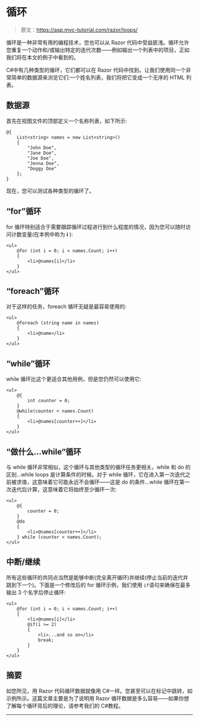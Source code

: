 # 循环

> 原文：<https://asp.mvc-tutorial.com/razor/loops/>

循环是一种非常有用的编程技术，您也可以从 Razor 代码中受益匪浅。循环允许您重复一个动作和/或输出特定的迭代次数——例如输出一个列表中的项目，正如我们将在本文的例子中看到的。

C#中有几种类型的循环，它们都可以在 Razor 代码中找到。让我们使用同一个非常简单的数据源来浏览它们:一个姓名列表，我们将把它变成一个无序的 HTML 列表。

## 数据源

首先在视图文件的顶部定义一个名称列表，如下所示:

```
@{
    List<string> names = new List<string>()
    {
        "John Doe",
        "Jane Doe",
        "Joe Doe",
        "Jenna Doe",
        "Doggy Doe"
    };
}
```

现在，您可以测试各种类型的循环了。

<input type="hidden" name="IL_IN_ARTICLE">

## “for”循环

for 循环特别适合于需要跟踪循环过程进行到什么程度的情况，因为您可以随时访问计数变量(在本例中称为 **i** ):

```
<ul>
    @for (int i = 0; i < names.Count; i++)
    {
        <li>@names[i]</li>
    }
</ul>
```

## “foreach”循环

对于这样的任务，foreach 循环无疑是最容易使用的:

```
<ul>
    @foreach (string name in names)
    {
        <li>@name</li>
    }
</ul>
```

## “while”循环

while 循环比这个更适合其他用例，但是您仍然可以使用它:

```
<ul>
    @{ 
        int counter = 0;
    }
    @while(counter < names.Count)
    {
        <li>@names[counter++]</li>
    }
</ul>
```

## “做什么...while“循环

与 while 循环非常相似，这个循环与其他类型的循环任务更相关。while 和 do 的区别...while loops 是计算条件的时候。对于 while 循环，它在进入第一次迭代之前被求值，这意味着它可能永远不会循环——这是 do 的条件...while 循环在第一次迭代后计算，这意味着它将始终至少循环一次:

```
<ul>
    @{
        counter = 0;
    }
    @do
    {
        <li>@names[counter++]</li>
    } while (counter < names.Count);
</ul>
```

## 中断/继续

所有这些循环的共同点当然是能够中断(完全离开循环)并继续(停止当前的迭代并跳到下一个)。下面是一个修改后的 for 循环示例，我们使用 `if`语句来确保在最多输出 3 个名字后停止循环:

```
<ul>  
    @for (int i = 0; i < names.Count; i++)  
    {  
        <li>@names[i]</li>  
        @if(i >= 2)  
        {  
            <li>...and so on</li>  
            break;  
        }  
    }  
</ul>
```

## 摘要

如您所见，用 Razor 代码循环数据就像用 C#一样。您甚至可以在标记中跳转，如示例所示。这篇文章主要是为了说明用 Razor 循环数据是多么容易——如果你想了解每个循环背后的理论，请参考我们的 C#教程。

* * *